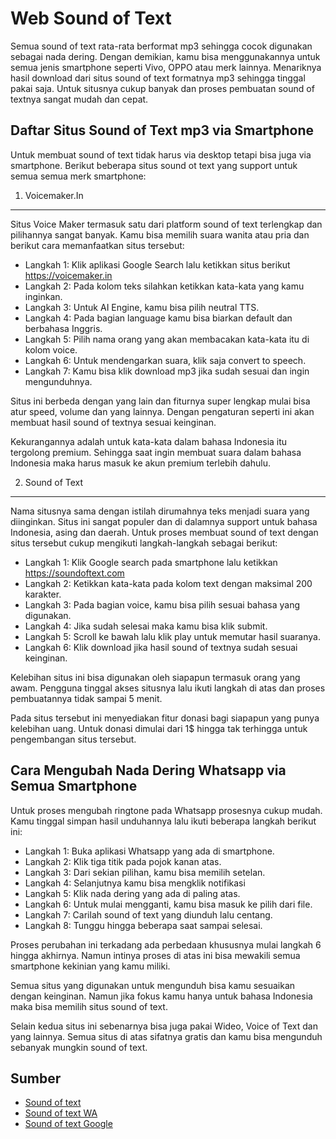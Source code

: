 Web Sound of Text
===========

Semua sound of text rata-rata berformat mp3 sehingga cocok digunakan sebagai nada dering. Dengan demikian, kamu bisa menggunakannya untuk semua jenis smartphone seperti Vivo, OPPO atau merk lainnya. Menariknya hasil download dari situs sound of text formatnya mp3 sehingga tinggal pakai saja. Untuk situsnya cukup banyak dan proses pembuatan sound of textnya sangat mudah dan cepat. 

Daftar Situs Sound of Text mp3 via Smartphone
-----------

Untuk membuat sound of text tidak harus via desktop tetapi bisa juga via smartphone. Berikut beberapa situs sound ot text yang support untuk semua semua merk smartphone:

1. Voicemaker.In
----------
Situs Voice Maker termasuk satu dari platform sound of text terlengkap dan pilihannya sangat banyak. Kamu bisa memilih suara wanita atau pria dan berikut cara memanfaatkan situs tersebut:

- Langkah 1: Klik aplikasi Google Search lalu ketikkan situs berikut https://voicemaker.in
- Langkah 2: Pada kolom teks silahkan ketikkan kata-kata yang kamu inginkan.
- Langkah 3: Untuk AI Engine, kamu bisa pilih neutral TTS. 
- Langkah 4: Pada bagian language kamu bisa biarkan default dan berbahasa Inggris.
- Langkah 5: Pilih nama orang yang akan membacakan kata-kata itu di kolom voice. 
- Langkah 6: Untuk mendengarkan suara, klik saja convert to speech. 
- Langkah 7: Kamu bisa klik download mp3 jika sudah sesuai dan ingin mengunduhnya. 

Situs ini berbeda dengan yang lain dan fiturnya super lengkap mulai bisa atur speed, volume dan yang lainnya. Dengan pengaturan seperti ini akan membuat hasil sound of textnya sesuai keinginan. 

Kekurangannya adalah untuk kata-kata dalam bahasa Indonesia itu tergolong premium. Sehingga saat ingin membuat suara dalam bahasa Indonesia maka harus masuk ke akun premium terlebih dahulu. 

2. Sound of Text
-------------

Nama situsnya sama dengan istilah dirumahnya teks menjadi suara yang diinginkan. Situs ini sangat populer dan di dalamnya support untuk bahasa Indonesia, asing dan daerah. Untuk proses membuat sound of text dengan situs tersebut cukup mengikuti langkah-langkah sebagai berikut:

- Langkah 1: Klik Google search pada smartphone lalu ketikkan https://soundoftext.com
- Langkah 2: Ketikkan kata-kata pada kolom text dengan maksimal 200 karakter. 
- Langkah 3: Pada bagian voice, kamu bisa pilih sesuai bahasa yang digunakan. 
- Langkah 4: Jika sudah selesai maka kamu bisa klik submit. 
- Langkah 5: Scroll ke bawah lalu klik play untuk memutar hasil suaranya.
- Langkah 6: Klik download jika hasil sound of textnya sudah sesuai keinginan. 

Kelebihan situs ini bisa digunakan oleh siapapun termasuk orang yang awam. Pengguna tinggal akses situsnya lalu ikuti langkah di atas dan proses pembuatannya tidak sampai 5 menit. 

Pada situs tersebut ini menyediakan fitur donasi bagi siapapun yang punya kelebihan uang. Untuk donasi dimulai dari 1$ hingga tak terhingga untuk pengembangan situs tersebut. 

Cara Mengubah Nada Dering Whatsapp via Semua Smartphone
--------------

Untuk proses mengubah ringtone pada Whatsapp prosesnya cukup mudah. Kamu tinggal simpan hasil unduhannya lalu ikuti beberapa langkah berikut ini:

- Langkah 1: Buka aplikasi Whatsapp yang ada di smartphone.
- Langkah 2: Klik tiga titik pada pojok kanan atas. 
- Langkah 3: Dari sekian pilihan, kamu bisa memilih setelan. 
- Langkah 4: Selanjutnya kamu bisa mengklik notifikasi 
- Langkah 5: Klik nada dering yang ada di paling atas. 
- Langkah 6: Untuk mulai mengganti, kamu bisa masuk ke pilih dari file. 
- Langkah 7: Carilah sound of text yang diunduh lalu centang. 
- Langkah 8: Tunggu hingga beberapa saat sampai selesai. 

Proses perubahan ini terkadang ada perbedaan khususnya mulai langkah 6 hingga akhirnya. Namun intinya proses di atas ini bisa mewakili semua smartphone kekinian yang kamu miliki. 

Semua situs yang digunakan untuk mengunduh bisa kamu sesuaikan dengan keinginan. Namun jika fokus kamu hanya untuk bahasa Indonesia maka bisa memilih situs sound of text. 

Selain kedua situs ini sebenarnya bisa juga pakai Wideo, Voice of Text dan yang lainnya. Semua situs di atas sifatnya gratis dan kamu bisa mengunduh sebanyak mungkin sound of text.

Sumber
---------------

- [Sound of text](https://www.voiceoftext.com/p/sound-of-text-wa.html)
- [Sound of text WA](https://www.autobild.co.id/2022/11/sound-of-text-wa-suara-google-bahasa.html)
- [Sound of text Google](https://www.sebuahutas.com/sound-of-text/)

